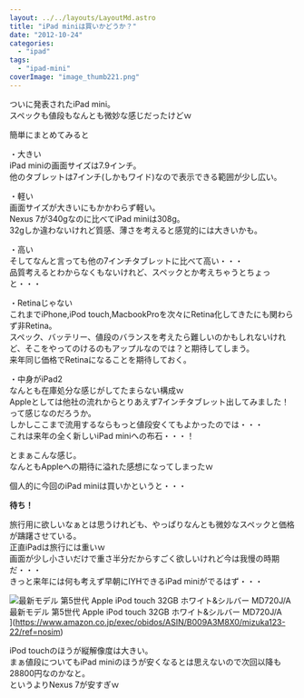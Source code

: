 ```yaml
---
layout: ../../layouts/LayoutMd.astro
title: "iPad miniは買いかどうか？"
date: "2012-10-24"
categories: 
  - "ipad"
tags: 
  - "ipad-mini"
coverImage: "image_thumb221.png"
---
```


ついに発表されたiPad mini。  
スペックも値段もなんとも微妙な感じだったけどｗ

簡単にまとめてみると

・大きい  
iPad miniの画面サイズは7.9インチ。  
他のタブレットは7インチ(しかもワイド)なので表示できる範囲が少し広い。

・軽い  
画面サイズが大きいにもかかわらず軽い。  
Nexus 7が340gなのに比べてiPad miniは308g。  
32gしか違わないけれど質感、薄さを考えると感覚的には大きいかも。

・高い  
そしてなんと言っても他の7インチタブレットに比べて高い・・・  
品質考えるとわからなくもないけれど、スペックとか考えちゃうとちょっと・・・

・Retinaじゃない  
これまでiPhone,iPod touch,MacbookProを次々にRetina化してきたにも関わらず非Retina。  
スペック、バッテリー、値段のバランスを考えたら難しいのかもしれないけれど、そこをやってのけるのもアップルなのでは？と期待してしまう。  
来年同じ価格でRetinaになることを期待しておく。

・中身がiPad2  
なんとも在庫処分な感じがしてたまらない構成ｗ  
Appleとしては他社の流れからとりあえず7インチタブレット出してみました！って感じなのだろうか。  
しかしここまで流用するならもっと値段安くてもよかったのでは・・・  
これは来年の全く新しいiPad miniへの布石・・・！

とまぁこんな感じ。  
なんともAppleへの期待に溢れた感想になってしまったｗ

個人的に今回のiPad miniは買いかというと・・・

**待ち！**

旅行用に欲しいなぁとは思うけれども、やっぱりなんとも微妙なスペックと価格が躊躇させている。  
正直iPadは旅行には重いｗ  
画面が少し小さいだけで重さ半分だからすごく欲しいけれど今は我慢の時期だ・・・  
きっと来年には何も考えず早朝にIYHできるiPad miniがでるはず・・・

![最新モデル 第5世代 Apple iPod touch 32GB ホワイト&シルバー MD720J/A](/archive/images/41SDezQFo0L._SL160_.jpg)  
最新モデル 第5世代 Apple iPod touch 32GB ホワイト&シルバー MD720J/A  
](https://www.amazon.co.jp/exec/obidos/ASIN/B009A3M8X0/mizuka123-22/ref=nosim)

iPod touchのほうが縦解像度は大きい。  
まぁ値段についてもiPad miniのほうが安くなるとは思えないので次回以降も28800円なのかなと。  
というよりNexus 7が安すぎｗ
